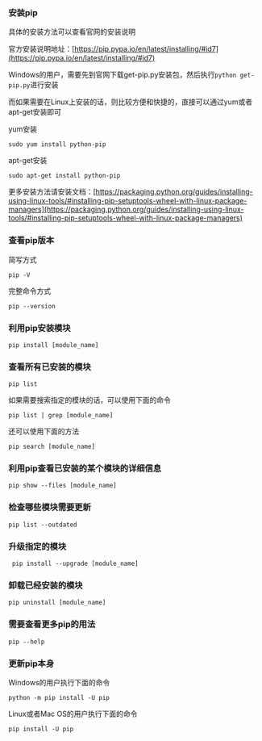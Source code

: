 ### 安装pip

具体的安装方法可以查看官网的安装说明

官方安装说明地址：[https://pip.pypa.io/en/latest/installing/#id7](https://pip.pypa.io/en/latest/installing/#id7)

Windows的用户，需要先到官网下载get-pip.py安装包，然后执行`python get-pip.py`进行安装

而如果需要在Linux上安装的话，则比较方便和快捷的，直接可以通过yum或者apt-get安装即可

yum安装
```
sudo yum install python-pip
```
apt-get安装
```
sudo apt-get install python-pip
```

更多安装方法请安装文档：[https://packaging.python.org/guides/installing-using-linux-tools/#installing-pip-setuptools-wheel-with-linux-package-managers](https://packaging.python.org/guides/installing-using-linux-tools/#installing-pip-setuptools-wheel-with-linux-package-managers)

### 查看pip版本

简写方式
```
pip -V
```

完整命令方式
```
pip --version
```

### 利用pip安装模块

```
pip install [module_name]
```

### 查看所有已安装的模块

```
pip list
```

如果需要搜索指定的模块的话，可以使用下面的命令

```
pip list | grep [module_name]
```

还可以使用下面的方法

```
pip search [module_name]
```

### 利用pip查看已安装的某个模块的详细信息

```
pip show --files [module_name]
```

### 检查哪些模块需要更新

```
pip list --outdated
```

### 升级指定的模块

```
 pip install --upgrade [module_name]
```

### 卸载已经安装的模块

```
pip uninstall [module_name]
```

### 需要查看更多pip的用法

```
pip --help
```

### 更新pip本身

Windows的用户执行下面的命令

```
python -m pip install -U pip
```

Linux或者Mac OS的用户执行下面的命令

```
pip install -U pip
```
